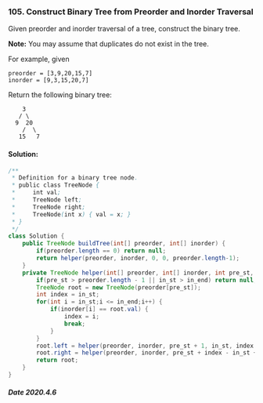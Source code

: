 ### 105. Construct Binary Tree from Preorder and Inorder Traversal

Given preorder and inorder traversal of a tree, construct the binary tree.

**Note:**
You may assume that duplicates do not exist in the tree.

For example, given

```
preorder = [3,9,20,15,7]
inorder = [9,3,15,20,7]
```

Return the following binary tree:

```
    3
   / \
  9  20
    /  \
   15   7
```

#### Solution:

```java
/**
 * Definition for a binary tree node.
 * public class TreeNode {
 *     int val;
 *     TreeNode left;
 *     TreeNode right;
 *     TreeNode(int x) { val = x; }
 * }
 */
class Solution {
    public TreeNode buildTree(int[] preorder, int[] inorder) {
        if(preorder.length == 0) return null;
        return helper(preorder, inorder, 0, 0, preorder.length-1);
    }
    private TreeNode helper(int[] preorder, int[] inorder, int pre_st, int in_st, int in_end) {
        if(pre_st > preorder.length - 1 || in_st > in_end) return null;
        TreeNode root = new TreeNode(preorder[pre_st]);
        int index = in_st;
        for(int i = in_st;i <= in_end;i++) {
            if(inorder[i] == root.val) {
                index = i;
                break;
            }
        }
        root.left = helper(preorder, inorder, pre_st + 1, in_st, index - 1);
        root.right = helper(preorder, inorder, pre_st + index - in_st + 1, index + 1, in_end);
        return root;
    }
}
```

##### Date 2020.4.6